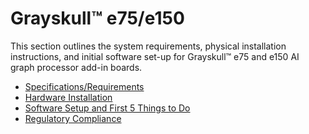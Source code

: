 # Grayskull™ e75/e150

This section outlines the system requirements, physical installation instructions, and initial software set-up for Grayskull™ e75 and e150 AI graph processor add-in boards.

- [Specifications/Requirements](./specifications.md)
- [Hardware Installation](./installation.md)
- [Software Setup and First 5 Things to Do](./softwaresetup.md)
- [Regulatory Compliance](./compliance.md)
